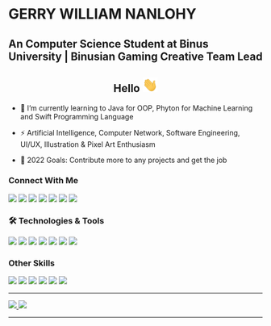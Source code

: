 # GERRY WILLIAM NANLOHY
## An Computer Science Student at Binus University |  Binusian Gaming Creative Team Lead

<h2 align="center"> Hello <img src="https://raw.githubusercontent.com/ABSphreak/ABSphreak/master/gifs/Hi.gif" width="30px"></h2>

- 🌱 I’m currently learning to Java for OOP, Phyton for Machine Learning and Swift Programming Language

- ⚡ Artificial Intelligence, Computer Network, Software Engineering, UI/UX, Illustration & Pixel Art Enthusiasm

- 🥅 2022 Goals: Contribute more to any projects and get the job

### Connect With Me

[![](https://img.shields.io/badge/WhatsApp-25D366?style=for-the-badge&logo=whatsapp&logoColor=white)](https://wa.me/085236432452) [![](https://img.shields.io/badge/Gmail-D14836?style=for-the-badge&logo=gmail&logoColor=white)](mailto:nanlohygerry@gmail.com) [![](https://img.shields.io/badge/Microsoft_Outlook-0078D4?style=for-the-badge&logo=microsoft-outlook&logoColor=white)](mailto:gerry.nanlohy@binus.ac.id) [![](https://img.shields.io/badge/Instagram-E4405F?style=for-the-badge&logo=instagram&logoColor=white)](https://www.instagram.com/gerry_william__/) [![](https://img.shields.io/badge/LinkedIn-0077B5?style=for-the-badge&logo=linkedin&logoColor=white)](https://www.linkedin.com/in/gerry-william-nanlohy-7aa753195/) [![](https://img.shields.io/badge/YouTube-FF0000?style=for-the-badge&logo=youtube&logoColor=white)](https://www.youtube.com/channel/UC0xJuc_C5tlEf_Q6xoeiViQ) [![](https://img.shields.io/badge/linktree-39E09B?style=for-the-badge&logo=linktree&logoColor=white)](https://linktr.ee/GerryWilliamNanlohy)

### 🛠️ Technologies & Tools

![](	https://img.shields.io/badge/C-00599C?style=for-the-badge&logo=c&logoColor=white) ![](https://img.shields.io/badge/HTML5-E34F26?style=for-the-badge&logo=html5&logoColor=white) ![](https://img.shields.io/badge/CSS3-1572B6?style=for-the-badge&logo=css3&logoColor=white) ![](	https://img.shields.io/badge/JavaScript-323330?style=for-the-badge&logo=javascript&logoColor=F7DF1E) ![](https://img.shields.io/badge/Android-3DDC84?style=for-the-badge&logo=android&logoColor=white) ![](https://img.shields.io/badge/Windows-0078D6?style=for-the-badge&logo=windows&logoColor=white) ![](https://img.shields.io/badge/Visual_Studio_Code-0078D4?style=for-the-badge&logo=visual%20studio%20code&logoColor=white)

### Other Skills

![](https://img.shields.io/badge/Adobe%20Dreamweaver-072401?style=for-the-badge&logo=Adobe%20Dreamweaver&logoColor=34F400) ![](https://img.shields.io/badge/Adobe-Photoshop-31A8FF?style=for-the-badge&logo=Adobe-Photoshop&labelColor=0a446b&logoWidth=15) ![](https://img.shields.io/badge/Adobe-Premiere%20Pro-9999FF?style=for-the-badge&logo=Adobe-Premiere%20Pro&labelColor=2f2f5b&logoWidth=15) ![](https://img.shields.io/badge/Adobe%20Illustrator-FF9A00?style=for-the-badge&logo=adobe%20illustrator&logoColor=white) ![](https://img.shields.io/badge/Adobe%20Lightroom-31A8FF?style=for-the-badge&logo=Adobe%20Lightroom&logoColor=white) ![](https://img.shields.io/badge/Canva-%2300C4CC.svg?&style=for-the-badge&logo=Canva&logoColor=white)

 <hr>
  
  <a href="https://github.com/GWENTzy">
  <img height=80% widht=80% src="https://github-readme-stats.vercel.app/api/top-langs?username=GWENTzy&show_icons=true&theme=tokyonight">
  <img src="https://github-readme-stats.vercel.app/api?username=GWENTzy&show_icons=true&theme=tokyonight">
  </a>
  </p>

<hr>
